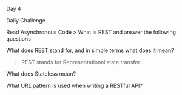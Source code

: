 Day 4

Daily Challenge

Read Asynchronous Code > What is REST and answer the following questions

What does REST stand for, and in simple terms what does it mean?
> REST stands for Representational state transfer.

What does Stateless mean?

What URL pattern is used when writing a RESTful API?